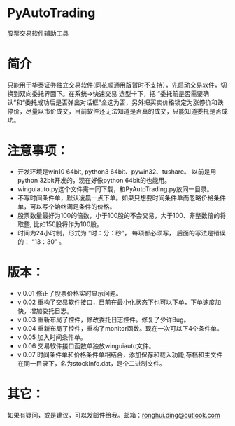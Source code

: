 # PyAutoTrading
股票交易软件辅助工具
# 简介
只能用于华泰证券独立交易软件(同花顺通用版暂时不支持），先启动交易软件，切换到双向委托界面下。在系统->快速交易 选型卡下，把 “委托前是否需要确认”和“委托成功后是否弹出对话框”全选为否，另外把买卖价格锁定为涨停价和跌停价，尽量以市价成交，目前软件还无法知道是否真的成交，只能知道委托是否成功。
# 注意事项：
* 开发环境是win10 64bit, python3 64bit、pywin32、tushare。 以前是用python 32bit开发的，现在好像python 64bit的也能用。
* winguiauto.py这个文件需一同下载，和PyAutoTrading.py放同一目录。
* 不写时间条件单，默认凌晨一点下单。如果只想要时间条件单而忽略价格条件单，可以写个始终满足条件的价格。
* 股票数量最好为100的倍数，小于100股的不会交易，大于100、非整数倍的将取整, 比如150股将作为100股。
* 时间为24小时制，形式为 “时：分：秒”， 每项都必须写， 后面的写法是错误的： “13：30” 。
# 版本：
* v 0.01 修正了股票价格实时显示问题。
* v 0.02 重构了交易软件接口，目前在最小化状态下也可以下单，下单速度加快，增加委托日志。
* v 0.03 重新布局了控件，修改委托日志控件。修复了少许Bug。
* v 0.04 重新布局了控件，重构了monitor函数。现在一次可以下4个条件单。
* v 0.05 加入时间条件单。
* v 0.06 交易软件接口函数单独放winguiauto文件。
* v 0.07 时间条件单和价格条件单相结合，添加保存和载入功能,存档和主文件在同一目录下，名为stockInfo.dat，是个二进制文件。
# 其它：
如果有疑问，或是建议，可以发邮件给我。邮箱：ronghui.ding@outlook.com